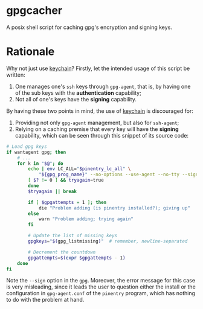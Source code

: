 # gpgcacher

A posix shell script for caching gpg's encryption and signing keys.

# Rationale
Why not just use [keychain](https://www.funtoo.org/Funtoo:Keychain)? Firstly,
let the intended usage of this script be written:

1. One manages one's `ssh` keys through `gpg-agent`, that is, by having one of
   the sub keys with the **authentication** capability;
2. Not all of one's keys have the **signing** capability.

By having these two points in mind, the use of
[keychain](https://www.funtoo.org/Funtoo:Keychain) is discouraged for:

1. Providing not only `gpg-agent` management, but also for `ssh-agent`;
2. Relying on a caching premise that every key will have the **signing**
   capability, which can be seen through this snippet of its source code:

```sh
# Load gpg keys
if wantagent gpg; then
	# ...
	for k in "$@"; do
		echo | env LC_ALL="$pinentry_lc_all" \
			"${gpg_prog_name}" --no-options --use-agent --no-tty --sign --local-user "$k" -o- >/dev/null 2>&1
		[ $? != 0 ] && tryagain=true
		done
		$tryagain || break

		if [ $gpgattempts = 1 ]; then
			die "Problem adding (is pinentry installed?); giving up"
		else
			warn "Problem adding; trying again"
		fi

		# Update the list of missing keys
		gpgkeys="$(gpg_listmissing)"  # remember, newline-separated

		# Decrement the countdown
		gpgattempts=$(expr $gpgattempts - 1)
	done
fi
```

Note the `--sign` option in the `gpg`. Moreover, the error message for this case
is very misleading, since it leads the user to question either the install or the
configuration in `gpg-agent.conf` of the `pinentry` program, which has nothing
to do with the problem at hand.
